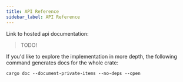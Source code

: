 ```yaml
---
title: API Reference
sidebar_label: API Reference
---
```


Link to hosted api documentation: 

> TODO!


If you'd like to explore the implementation in more depth, the following command generates docs for the whole crate:

```
cargo doc --document-private-items --no-deps --open
```